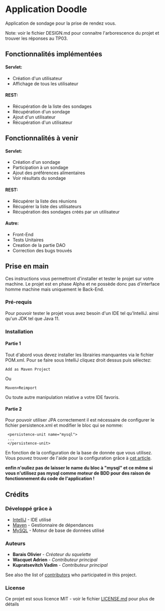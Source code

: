 # Application Doodle

Application de sondage pour la prise de rendez vous.

Note: voir le fichier DESIGN.md pour connaitre l'arborescence du projet et trouver les réponses au TP03.

## Fonctionnalités implémentées

#### Servlet:

* Création d'un utilisateur
* Affichage de tous les utilisateur

#### REST:

* Récupération de la liste des sondages
* Récupération d'un sondage
* Ajout d'un utilisateur
* Récupération d'un utilisateur

## Fonctionnalités à venir

#### Servlet:

* Création d'un sondage
* Participation à un sondage
* Ajout des préférences alimentaires
* Voir résultats du sondage

#### REST:

* Récupérer la liste des réunions
* Récupérer la liste des utilisateurs
* Récupération des sondages créés par un utilisateur

#### Autre:

* Front-End
* Tests Unitaires
* Creation de la partie DAO
* Correction des bugs trouvés

## Prise en main

Ces instructions vous permettront d'installer et tester le projet sur votre machine. Le projet est en phase Alpha et ne possède donc pas d'interface homme machine mais uniquement le Back-End.

### Pré-requis

Pour pouvoir tester le projet vous avez besoin d'un IDE tel qu'IntelliJ. ainsi qu'un JDK tel que Java 11.

### Installation

#### Partie 1

Tout d'abord vous devez installer les librairies manquantes via le fichier POM.xml. Pour se faire sous IntelliJ cliquez droit dessus puis sélectez: 

```
Add as Maven Project
```

Ou

```
Maven>Reimport
```

Ou toute autre manipulation relative a votre IDE favoris.

#### Partie 2

Pour pouvoir utiliser JPA correctement il est nécessaire de configurer le fichier persistence.xml et modifier le bloc qui se nomme:

```
 <persistence-unit name="mysql">
 ...
 </persistence-unit>
```

En fonction de la configuration de la base de donnée que vous utilisez. Vous pouvez trouver de l'aide pour la configuration grâce à [cet article](https://thoughts-on-java.org/jpa-persistence-xml/).

**enfin n'ouliez pas de laisser le name du bloc à "mysql" et ce même si vous n'utilisez pas mysql comme moteur de BDD pour des raison de fonctionnement du code de l'application !**

## Crédits

### Développé grâce à

* [IntelliJ](https://www.jetbrains.com/idea/) - IDE utilisé
* [Maven](https://maven.apache.org/) - Gestionnaire de dépendances
* [MySQL](https://www.mysql.com/fr/) - Moteur de base de données utilisé

### Auteurs

* **Barais Olivier** - *Créateur du squelette*
* **Wacquet Adrien** - *Contributeur principal*
* **Kupratsevitch Vadim** - *Contributeur principal*

See also the list of [contributors](https://github.com/your/project/contributors) who participated in this project.

### License

Ce projet est sous licence MIT - voir le fichier [LICENSE.md](LICENSE.md) pour plus de détails

